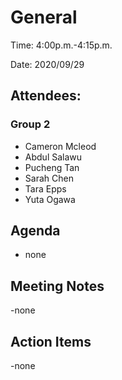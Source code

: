 # **General**

Time: 4:00p.m.-4:15p.m.

Date: 2020/09/29

## Attendees:
### Group 2
* Cameron Mcleod
* Abdul Salawu 
* Pucheng Tan
* Sarah Chen
* Tara Epps
* Yuta Ogawa

## Agenda 
- none

## Meeting Notes
-none

## Action Items
-none
